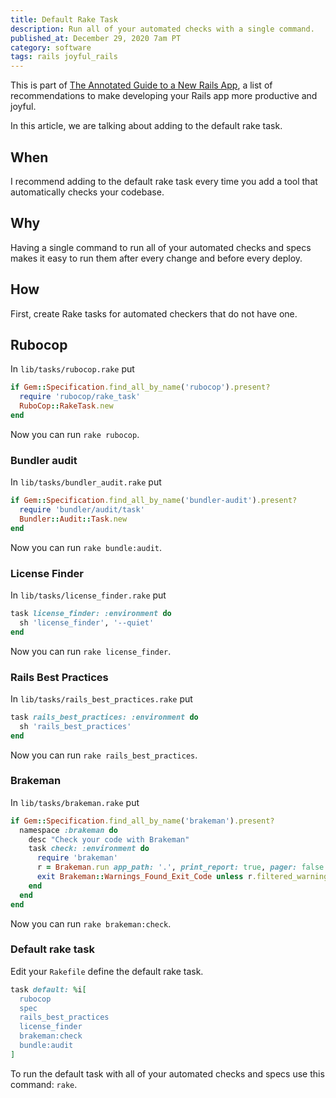 ```yaml
---
title: Default Rake Task
description: Run all of your automated checks with a single command.
published_at: December 29, 2020 7am PT
category: software
tags: rails joyful_rails
---
```


This is part of [The Annotated Guide to a New Rails
App](the_annotated_guide_to_a_new_rails_app), a list of recommendations to make
developing your Rails app more productive and joyful.

In this article, we are talking about adding to the default rake task.

## When

I recommend adding to the default rake task every time you add a tool that
automatically checks your codebase.

## Why

Having a single command to run all of your automated checks and specs makes it
easy to run them after every change and before every deploy.

## How

First, create Rake tasks for automated checkers that do not have one.

## Rubocop

In `lib/tasks/rubocop.rake` put

```ruby
if Gem::Specification.find_all_by_name('rubocop').present?
  require 'rubocop/rake_task'
  RuboCop::RakeTask.new
end
```

Now you can run `rake rubocop`.

### Bundler audit

In `lib/tasks/bundler_audit.rake` put

```ruby
if Gem::Specification.find_all_by_name('bundler-audit').present?
  require 'bundler/audit/task'
  Bundler::Audit::Task.new
end
```

Now you can run `rake bundle:audit`.

### License Finder

In `lib/tasks/license_finder.rake` put

```ruby
task license_finder: :environment do
  sh 'license_finder', '--quiet'
end
```

Now you can run `rake license_finder`.

### Rails Best Practices

In `lib/tasks/rails_best_practices.rake` put

```ruby
task rails_best_practices: :environment do
  sh 'rails_best_practices'
end
```

Now you can run `rake rails_best_practices`.

### Brakeman

In `lib/tasks/brakeman.rake` put

```ruby
if Gem::Specification.find_all_by_name('brakeman').present?
  namespace :brakeman do
    desc "Check your code with Brakeman"
    task check: :environment do
      require 'brakeman'
      r = Brakeman.run app_path: '.', print_report: true, pager: false
      exit Brakeman::Warnings_Found_Exit_Code unless r.filtered_warnings.empty?
    end
  end
end
```

Now you can run `rake brakeman:check`.

### Default rake task

Edit your `Rakefile` define the default rake task.

```ruby
task default: %i[
  rubocop
  spec
  rails_best_practices
  license_finder
  brakeman:check
  bundle:audit
]
```

To run the default task with all of your automated checks and specs use this
command: `rake`.
